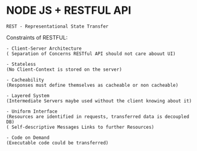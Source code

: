 # NODE JS + RESTFUL API
    REST - Representational State Transfer

Constraints of RESTFUL:

    - Client-Server Architecture
    ( Separation of Concerns RESTful API should not care abouut UI)

    - Stateless
    (No Client-Context is stored on the server)

    - Cacheability
    (Responses must define themselves as cacheable or non cacheable)

    - Layered System
    (Intermediate Servers maybe used without the client knowing about it)

    - Uniform Interface
    (Resources are identified in requests, transferred data is decoupled DB)
    ( Self-descriptive Messages Links to further Resources)

    - Code on Demand
    (Executable code could be transferred)
